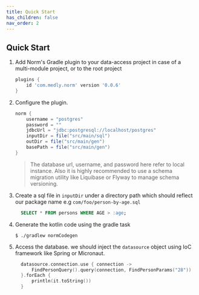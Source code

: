 ```yaml
---
title: Quick Start
has_children: false
nav_order: 2
---
```


## Quick Start

1. Add Norm's Gradle plugin to your data-access project in case of a multi-module project, or to the root project

    ```gradle
    plugins {
        id 'com.medly.norm' version '0.0.6'
    }
    ```


2. Configure the plugin. 

    ```groovy
    norm {
        username = "postgres"
        password = ""
        jdbcUrl = "jdbc:postgresql://localhost/postgres"
        inputDir = file("src/main/sql")
        outDir = file("src/main/gen")
        basePath = file("src/main/gen")
    }
    ```



    > The database url, username, and password here refer to local instance. Also it is highly recommended to use a schema migration utility like Liquibase or Flyway to manage schema versioning. 





3. Create a sql file in `inputDir` under a directory path which should reflect our package name e.g `com/foo/person-by-age.sql`

    ```sql
      SELECT * FROM persons WHERE AGE > :age;
    ```


4. Generate the kotlin code using the gradle task

    ```shell
    $ ./gradlew normCodegen
    ```

5. Access the database. we should inject the `datasource` object using IoC framework like Spring or Micronaut.

    ```kotlin
      datasource.connection.use { connection ->
          FindPersonQuery().query(connection, FindPersonParams("28"))
      }.forEach {
          println(it.toString())
      }
    ```

